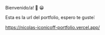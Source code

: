 Bienvenido/a! :wave: :grinning:

Esta es la url del portfolio, espero te guste:grey_exclamation: 

https://nicolas-iconicoff-portfolio.vercel.app/
